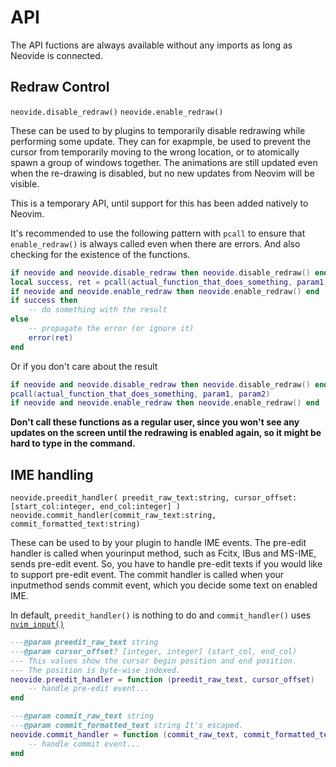 # API

The API fuctions are always available without any imports as long as Neovide is connected.

## Redraw Control

`neovide.disable_redraw()` `neovide.enable_redraw()`

These can be used to by plugins to temporarily disable redrawing while performing some update. They
can for exapmple, be used to prevent the cursor from temporarily moving to the wrong location, or to
atomically spawn a group of windows together. The animations are still updated even when the
re-drawing is disabled, but no new updates from Neovim will be visible.

This is a temporary API, until support for this has been added natively to Neovim.

It's recommended to use the following pattern with `pcall` to ensure that `enable_redraw()` is
always called even when there are errors. And also checking for the existence of the functions.

```lua
if neovide and neovide.disable_redraw then neovide.disable_redraw() end
local success, ret = pcall(actual_function_that_does_something, param1, param2)
if neovide and neovide.enable_redraw then neovide.enable_redraw() end
if success then
    -- do something with the result
else
    -- propagate the error (or ignore it)
    error(ret)
end
```

Or if you don't care about the result

```lua
if neovide and neovide.disable_redraw then neovide.disable_redraw() end
pcall(actual_function_that_does_something, param1, param2)
if neovide and neovide.enable_redraw then neovide.enable_redraw() end
```

**Don't call these functions as a regular user, since you won't see any updates on the screen until
the redrawing is enabled again, so it might be hard to type in the command.**

## IME handling

`neovide.preedit_handler(
    preedit_raw_text:string,
    cursor_offset:[start_col:integer, end_col:integer]
)`
`neovide.commit_handler(commit_raw_text:string, commit_formatted_text:string)`

These can be used to by your plugin to handle IME events. The pre-edit handler is
called when yourinput method, such as Fcitx, IBus and MS-IME, sends pre-edit event.
So, you have to handle pre-edit texts if you would like to support pre-edit event.
The commit handler is called when your inputmethod sends commit event,
which you decide some text on enabled IME.

In default, `preedit_handler()` is nothing to do and `commit_handler()` uses
[`nvim_input()`](<https://neovim.io/doc/user/api.html#nvim_input()>)

```lua
---@param preedit_raw_text string
---@param cursor_offset? [integer, integer] (start_col, end_col)
--- This values show the cursor begin position and end position.
--- The position is byte-wise indexed.
neovide.preedit_handler = function (preedit_raw_text, cursor_offset)
    -- handle pre-edit event...
end

---@param commit_raw_text string
---@param commit_formatted_text string It's escaped.
neovide.commit_handler = function (commit_raw_text, commit_formatted_text)
    -- handle commit event...
end
```

